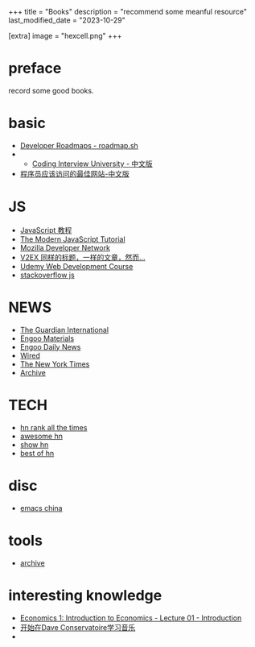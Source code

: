 +++
title = "Books"
description = "recommend some meanful resource"
last_modified_date = "2023-10-29"

[extra]
image = "hexcell.png"
+++


# preface

record some good books.

# basic

- [Developer Roadmaps - roadmap.sh](https://roadmap.sh/)
- - [Coding Interview University - 中文版](https://github.com/jwasham/coding-interview-university/blob/main/translations/README-cn.md)
- [程序员应该访问的最佳网站-中文版](https://github.com/tuteng/Best-websites-a-programmer-should-visit-zh)

# JS

- [JavaScript 教程](https://zh.javascript.info/)
- [The Modern JavaScript Tutorial](https://javascript.info/)
- [Mozilla Developer Network](https://developer.mozilla.org/en-US/)
- [V2EX 同样的标题，一样的文章，然而...](https://v2ex.com/t/712373)
- [Udemy Web Development Course](https://www.udemy.com/course/the-complete-web-developer-zero-to-mastery/)
- [stackoverflow js](https://stackoverflow.com/questions/tagged/javascript)

# NEWS

- [The Guardian International](https://www.theguardian.com/international)
- [Engoo Materials](https://engoo.com/app/materials/en?max_level=10&min_level=4)
- [Engoo Daily News](https://engoo.com/app/daily-news)
- [Wired](https://www.wired.com/)
- [The New York Times](https://www.nytimes.com/)
- [Archive](https://archive.md/)

# TECH

- [hn rank all the times](https://hn.lindylearn.io/best)
- [awesome hn](https://github.com/cheeaun/awesome-hacker-news)
- [show hn](https://hn.algolia.com/?dateRange=pastMonth&page=0&prefix=true&query=show%20hn&sort=byPopularity&type=story)
- [best of hn](https://bestofshowhn.com/)

# disc

- [emacs china](https://emacs-china.org)

# tools

- [archive](https://archive.ph/)

# interesting knowledge
- [Economics 1: Introduction to Economics - Lecture 01 - Introduction](http://www.infocobuild.com/education/audio-video-courses/economics/Economics-1-Fall2011-Berkeley/lecture-01.html)
- [开始在Dave Conservatoire学习音乐](https://daveconservatoire.org)
- 